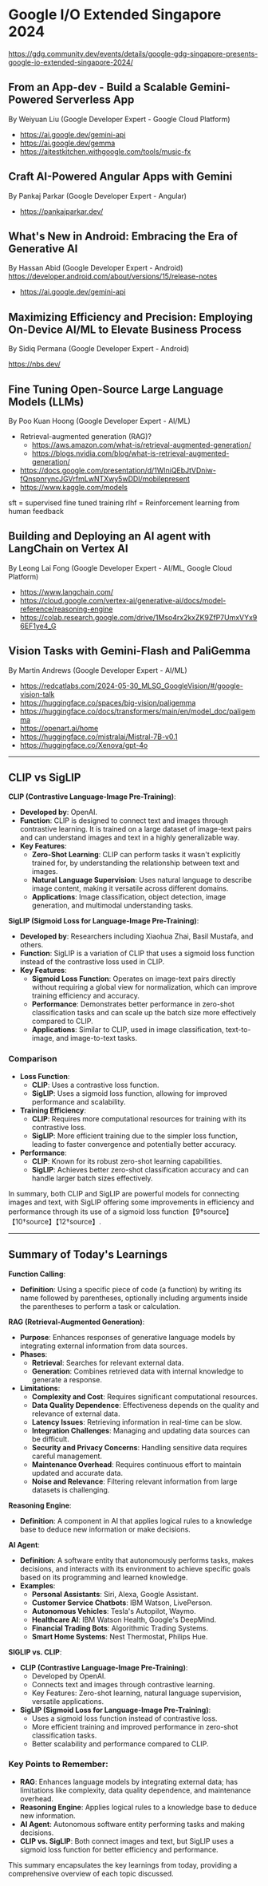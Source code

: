 # Google I/O Extended Singapore 2024
https://gdg.community.dev/events/details/google-gdg-singapore-presents-google-io-extended-singapore-2024/


## From an App-dev - Build a Scalable Gemini-Powered Serverless App
By Weiyuan Liu (Google Developer Expert - Google Cloud Platform)

- https://ai.google.dev/gemini-api
- https://ai.google.dev/gemma
- https://aitestkitchen.withgoogle.com/tools/music-fx


## Craft AI-Powered Angular Apps with Gemini
By Pankaj Parkar (Google Developer Expert - Angular)

- https://pankajparkar.dev/


## What's New in Android: Embracing the Era of Generative AI
By Hassan Abid (Google Developer Expert - Android)
https://developer.android.com/about/versions/15/release-notes

- https://ai.google.dev/gemini-api


## Maximizing Efficiency and Precision: Employing On-Device AI/ML to Elevate Business Process
By Sidiq Permana (Google Developer Expert - Android)

https://nbs.dev/


## Fine Tuning Open-Source Large Language Models (LLMs)
By Poo Kuan Hoong (Google Developer Expert - AI/ML)

- Retrieval-augmented generation (RAG)?
  - https://aws.amazon.com/what-is/retrieval-augmented-generation/
  - https://blogs.nvidia.com/blog/what-is-retrieval-augmented-generation/
- https://docs.google.com/presentation/d/1WlniQEbJtVDniw-fQnspnryncJGVrfmLwNTXwy5wDDI/mobilepresent
- https://www.kaggle.com/models

sft = supervised fine tuned training
rlhf = Reinforcement learning from human feedback


## Building and Deploying an AI agent with LangChain on Vertex AI
By Leong Lai Fong (Google Developer Expert - AI/ML, Google Cloud Platform)

- https://www.langchain.com/
- https://cloud.google.com/vertex-ai/generative-ai/docs/model-reference/reasoning-engine
- https://colab.research.google.com/drive/1Mso4rx2kxZK9ZfP7UmxVYx96EF1ye4_G


## Vision Tasks with Gemini-Flash and PaliGemma
By Martin Andrews (Google Developer Expert - AI/ML)

- https://redcatlabs.com/2024-05-30_MLSG_GoogleVision/#/google-vision-talk
- https://huggingface.co/spaces/big-vision/paligemma
- https://huggingface.co/docs/transformers/main/en/model_doc/paligemma
- https://openart.ai/home
- https://huggingface.co/mistralai/Mistral-7B-v0.1
- https://huggingface.co/Xenova/gpt-4o

---

## CLIP vs SigLIP

**CLIP (Contrastive Language-Image Pre-Training)**:
- **Developed by**: OpenAI.
- **Function**: CLIP is designed to connect text and images through contrastive learning. It is trained on a large dataset of image-text pairs and can understand images and text in a highly generalizable way.
- **Key Features**:
  - **Zero-Shot Learning**: CLIP can perform tasks it wasn't explicitly trained for, by understanding the relationship between text and images.
  - **Natural Language Supervision**: Uses natural language to describe image content, making it versatile across different domains.
  - **Applications**: Image classification, object detection, image generation, and multimodal understanding tasks.

**SigLIP (Sigmoid Loss for Language-Image Pre-Training)**:
- **Developed by**: Researchers including Xiaohua Zhai, Basil Mustafa, and others.
- **Function**: SigLIP is a variation of CLIP that uses a sigmoid loss function instead of the contrastive loss used in CLIP.
- **Key Features**:
  - **Sigmoid Loss Function**: Operates on image-text pairs directly without requiring a global view for normalization, which can improve training efficiency and accuracy.
  - **Performance**: Demonstrates better performance in zero-shot classification tasks and can scale up the batch size more effectively compared to CLIP.
  - **Applications**: Similar to CLIP, used in image classification, text-to-image, and image-to-text tasks.

### Comparison
- **Loss Function**:
  - **CLIP**: Uses a contrastive loss function.
  - **SigLIP**: Uses a sigmoid loss function, allowing for improved performance and scalability.
- **Training Efficiency**:
  - **CLIP**: Requires more computational resources for training with its contrastive loss.
  - **SigLIP**: More efficient training due to the simpler loss function, leading to faster convergence and potentially better accuracy.
- **Performance**:
  - **CLIP**: Known for its robust zero-shot learning capabilities.
  - **SigLIP**: Achieves better zero-shot classification accuracy and can handle larger batch sizes effectively.

In summary, both CLIP and SigLIP are powerful models for connecting images and text, with SigLIP offering some improvements in efficiency and performance through its use of a sigmoid loss function【9†source】【10†source】【12†source】.

--- 

## Summary of Today's Learnings

**Function Calling**:
- **Definition**: Using a specific piece of code (a function) by writing its name followed by parentheses, optionally including arguments inside the parentheses to perform a task or calculation.

**RAG (Retrieval-Augmented Generation)**:
- **Purpose**: Enhances responses of generative language models by integrating external information from data sources.
- **Phases**:
  - **Retrieval**: Searches for relevant external data.
  - **Generation**: Combines retrieved data with internal knowledge to generate a response.
- **Limitations**:
  - **Complexity and Cost**: Requires significant computational resources.
  - **Data Quality Dependence**: Effectiveness depends on the quality and relevance of external data.
  - **Latency Issues**: Retrieving information in real-time can be slow.
  - **Integration Challenges**: Managing and updating data sources can be difficult.
  - **Security and Privacy Concerns**: Handling sensitive data requires careful management.
  - **Maintenance Overhead**: Requires continuous effort to maintain updated and accurate data.
  - **Noise and Relevance**: Filtering relevant information from large datasets is challenging.

**Reasoning Engine**:
- **Definition**: A component in AI that applies logical rules to a knowledge base to deduce new information or make decisions.

**AI Agent**:
- **Definition**: A software entity that autonomously performs tasks, makes decisions, and interacts with its environment to achieve specific goals based on its programming and learned knowledge.
- **Examples**:
  - **Personal Assistants**: Siri, Alexa, Google Assistant.
  - **Customer Service Chatbots**: IBM Watson, LivePerson.
  - **Autonomous Vehicles**: Tesla's Autopilot, Waymo.
  - **Healthcare AI**: IBM Watson Health, Google's DeepMind.
  - **Financial Trading Bots**: Algorithmic Trading Systems.
  - **Smart Home Systems**: Nest Thermostat, Philips Hue.

**SIGLIP vs. CLIP**:
- **CLIP (Contrastive Language-Image Pre-Training)**:
  - Developed by OpenAI.
  - Connects text and images through contrastive learning.
  - Key Features: Zero-shot learning, natural language supervision, versatile applications.
- **SigLIP (Sigmoid Loss for Language-Image Pre-Training)**:
  - Uses a sigmoid loss function instead of contrastive loss.
  - More efficient training and improved performance in zero-shot classification tasks.
  - Better scalability and performance compared to CLIP.

### Key Points to Remember:
- **RAG**: Enhances language models by integrating external data; has limitations like complexity, data quality dependence, and maintenance overhead.
- **Reasoning Engine**: Applies logical rules to a knowledge base to deduce new information.
- **AI Agent**: Autonomous software entity performing tasks and making decisions.
- **CLIP vs. SigLIP**: Both connect images and text, but SigLIP uses a sigmoid loss function for better efficiency and performance.

This summary encapsulates the key learnings from today, providing a comprehensive overview of each topic discussed.
